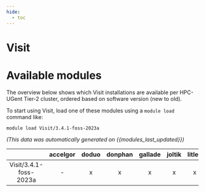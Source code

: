 ```yaml
---
hide:
  - toc
---
```


Visit
=====

# Available modules


The overview below shows which Visit installations are available per HPC-UGent Tier-2 cluster, ordered based on software version (new to old).

To start using Visit, load one of these modules using a `module load` command like:

```shell
module load Visit/3.4.1-foss-2023a
```

*(This data was automatically generated on {{modules_last_updated}})*  

| |accelgor|doduo|donphan|gallade|joltik|litleo|shinx|
| :---: | :---: | :---: | :---: | :---: | :---: | :---: | :---: |
|Visit/3.4.1-foss-2023a|-|x|x|x|x|x|x|
